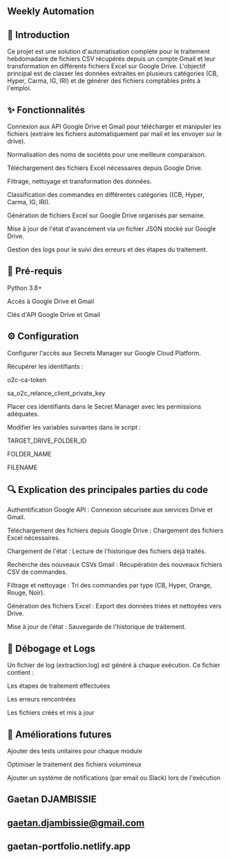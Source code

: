## Weekly Automation

## 🚀 Introduction

Ce projet est une solution d'automatisation complète pour le traitement hebdomadaire de fichiers CSV récupérés depuis un compte Gmail et leur transformation en différents fichiers Excel sur Google Drive. L'objectif principal est de classer les données extraites en plusieurs catégories (CB, Hyper, Carma, IG, IRI) et de générer des fichiers comptables prêts à l'emploi.

## ✨ Fonctionnalités

Connexion aux API Google Drive et Gmail pour télécharger et manipuler les fichiers (extraire les fichiers automatiquement par mail et les envoyer sur le drive).

Normalisation des noms de sociétés pour une meilleure comparaison.

Téléchargement des fichiers Excel nécessaires depuis Google Drive.

Filtrage, nettoyage et transformation des données.

Classification des commandes en différentes catégories ((CB, Hyper, Carma, IG, IRI).

Génération de fichiers Excel sur Google Drive organisés par semaine.

Mise à jour de l'état d'avancement via un fichier JSON stocké sur Google Drive.

Gestion des logs pour le suivi des erreurs et des étapes du traitement.

## 🔧 Pré-requis

Python 3.8+

Accès à Google Drive et Gmail

Clés d'API Google Drive et Gmail

## ⚙️ Configuration

Configurer l'accès aux Secrets Manager sur Google Cloud Platform.

Récupérer les identifiants :

o2c-ca-token

sa_o2c_relance_client_private_key

Placer ces identifiants dans le Secret Manager avec les permissions adéquates.

Modifier les variables suivantes dans le script :

TARGET_DRIVE_FOLDER_ID

FOLDER_NAME

FILENAME


## 🔍 Explication des principales parties du code

Authentification Google API : Connexion sécurisée aux services Drive et Gmail.

Téléchargement des fichiers depuis Google Drive : Chargement des fichiers Excel nécessaires.

Chargement de l'état : Lecture de l'historique des fichiers déjà traités.

Recherche des nouveaux CSVs Gmail : Récupération des nouveaux fichiers CSV de commandes.

Filtrage et nettoyage : Tri des commandes par type (CB, Hyper, Orange, Rouge, Noir).

Génération des fichiers Excel : Export des données triées et nettoyées vers Drive.

Mise à jour de l'état : Sauvegarde de l'historique de traitement.


## 🐞 Débogage et Logs

Un fichier de log (extraction.log) est généré à chaque exécution. Ce fichier contient :

Les étapes de traitement effectuées

Les erreurs rencontrées

Les fichiers créés et mis à jour

## 🚀 Améliorations futures

Ajouter des tests unitaires pour chaque module

Optimiser le traitement des fichiers volumineux

Ajouter un système de notifications (par email ou Slack) lors de l'exécution


## Gaetan DJAMBISSIE
## gaetan.djambissie@gmail.com
## gaetan-portfolio.netlify.app
